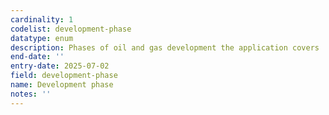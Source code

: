 ```yaml
---
cardinality: 1
codelist: development-phase
datatype: enum
description: Phases of oil and gas development the application covers
end-date: ''
entry-date: 2025-07-02
field: development-phase
name: Development phase
notes: ''
---
```

